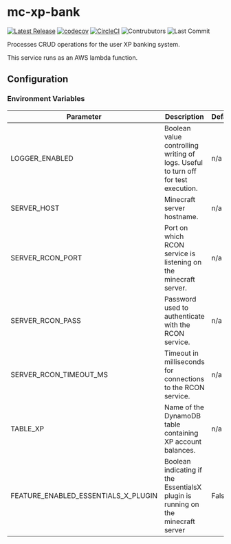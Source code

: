 # mc-xp-bank
[![Latest Release](https://img.shields.io/github/v/release/Ubunfu/mc-xp-bank)](https://github.com/Ubunfu/mc-xp-bank/releases)
[![codecov](https://codecov.io/gh/Ubunfu/mc-xp-bank/branch/master/graph/badge.svg?token=uRJSpx2Faw)](https://codecov.io/gh/Ubunfu/mc-xp-bank)
[![CircleCI](https://img.shields.io/circleci/build/github/Ubunfu/mc-xp-bank?logo=circleci)](https://app.circleci.com/pipelines/github/Ubunfu/mc-xp-bank)
![Contrubutors](https://img.shields.io/github/contributors/Ubunfu/mc-xp-bank?color=blue)
![Last Commit](https://img.shields.io/github/last-commit/Ubunfu/mc-xp-bank)

Processes CRUD operations for the user XP banking system.

This service runs as an AWS lambda function.

## Configuration

### Environment Variables
| Parameter          | Description                                                                       | Default | Required? |
|--------------------|-----------------------------------------------------------------------------------|---------|-----------|
| LOGGER_ENABLED     | Boolean value controlling writing of logs. Useful to turn off for test execution. | n/a     | Yes       |
| SERVER_HOST        | Minecraft server hostname.                                                        | n/a     | Yes       |
| SERVER_RCON_PORT   | Port on which RCON service is listening on the minecraft server.                  | n/a     | Yes       |
| SERVER_RCON_PASS   | Password used to authenticate with the RCON service.                              | n/a     | Yes       |
| SERVER_RCON_TIMEOUT_MS   | Timeout in milliseconds for connections to the RCON service.                | n/a     | Yes       |
| TABLE_XP           | Name of the DynamoDB table containing XP account balances.                        | n/a     | Yes       |
| FEATURE_ENABLED_ESSENTIALS_X_PLUGIN       | Boolean indicating if the EssentialsX plugin is running on the minecraft server   | False   | No        |